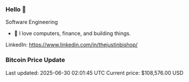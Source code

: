 ### Hello 🤙  

Software Engineering

- 🔭 I love computers, finance, and building things.
  
LinkedIn: https://www.linkedin.com/in/thejustinbishop/  




















































































































































































































































































































































































































































































































































































































































































































































































### Bitcoin Price Update
Last updated: 2025-06-30 02:01:45 UTC
Current price: $108,576.00 USD
